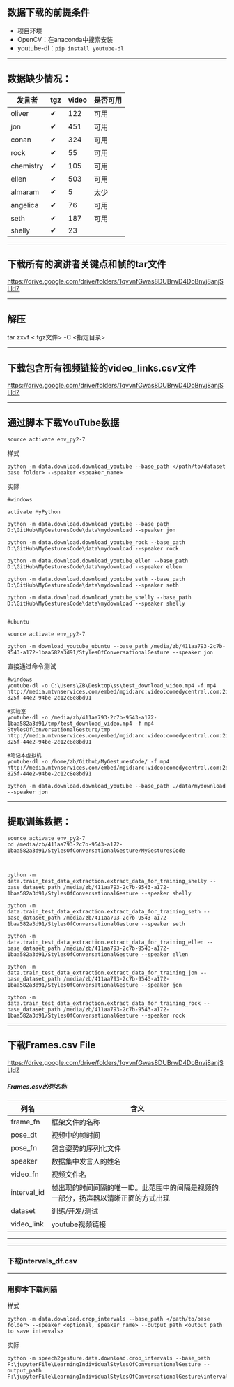 ## 数据下载的前提条件
- 项目环境
- OpenCV：在anaconda中搜索安装
- youtube-dl：`pip install youtube-dl`

---

## 数据缺少情况：
发言者|tgz|video|是否可用
-|-|-|-
oliver|✔|122|可用
jon|✔|451|可用
conan|✔|324|可用
rock|✔|55|可用
chemistry|✔|105|可用
ellen|✔|503|可用
almaram|✔|5|太少
angelica|✔|76|可用
seth|✔|187|可用
shelly|✔|23|



---

## 下载所有的演讲者关键点和帧的tar文件
https://drive.google.com/drive/folders/1qvvnfGwas8DUBrwD4DoBnvj8anjSLldZ

---

## 解压

tar   zxvf    <.tgz文件>  -C  <指定目录>

---

## 下载包含所有视频链接的video_links.csv文件
https://drive.google.com/drive/folders/1qvvnfGwas8DUBrwD4DoBnvj8anjSLldZ

---
## 通过脚本下载YouTube数据

```
source activate env_py2-7
```

样式
```
python -m data.download.download_youtube --base_path </path/to/dataset base folder> --speaker <speaker_name>
```

实际
```
#windows

activate MyPython

python -m data.download.download_youtube --base_path D:\GitHub\MyGesturesCode\data\mydownload --speaker jon

python -m data.download.download_youtube_rock --base_path D:\GitHub\MyGesturesCode\data\mydownload --speaker rock

python -m data.download.download_youtube_ellen --base_path D:\GitHub\MyGesturesCode\data\mydownload --speaker ellen

python -m data.download.download_youtube_seth --base_path D:\GitHub\MyGesturesCode\data\mydownload --speaker seth

python -m data.download.download_youtube_shelly --base_path D:\GitHub\MyGesturesCode\data\mydownload --speaker shelly


#ubuntu

source activate env_py2-7

python -m download_youtube_ubuntu --base_path /media/zb/411aa793-2c7b-9543-a172-1baa582a3d91/StylesOfConversationalGesture --speaker jon
```

直接通过命令测试
```
#windows
youtube-dl -o C:\Users\ZB\Desktop\ss\test_download_video.mp4 -f mp4 http://media.mtvnservices.com/embed/mgid:arc:video:comedycentral.com:2de2b8f1-825f-44e2-94be-2c12c8e8bd91

#实验室
youtube-dl -o /media/zb/411aa793-2c7b-9543-a172-1baa582a3d91/tmp/test_download_video.mp4 -f mp4 StylesOfConversationalGesture/tmp http://media.mtvnservices.com/embed/mgid:arc:video:comedycentral.com:2de2b8f1-825f-44e2-94be-2c12c8e8bd91

#笔记本虚拟机
youtube-dl -o /home/zb/Github/MyGesturesCode/ -f mp4 http://media.mtvnservices.com/embed/mgid:arc:video:comedycentral.com:2de2b8f1-825f-44e2-94be-2c12c8e8bd91
```

```
python -m data.download.download_youtube --base_path ./data/mydownload --speaker jon
```

---

## 提取训练数据：
```
source activate env_py2-7
cd /media/zb/411aa793-2c7b-9543-a172-1baa582a3d91/StylesOfConversationalGesture/MyGesturesCode



python -m data.train_test_data_extraction.extract_data_for_training_shelly --base_dataset_path /media/zb/411aa793-2c7b-9543-a172-1baa582a3d91/StylesOfConversationalGesture --speaker shelly

python -m data.train_test_data_extraction.extract_data_for_training_seth --base_dataset_path /media/zb/411aa793-2c7b-9543-a172-1baa582a3d91/StylesOfConversationalGesture --speaker seth

python -m data.train_test_data_extraction.extract_data_for_training_ellen --base_dataset_path /media/zb/411aa793-2c7b-9543-a172-1baa582a3d91/StylesOfConversationalGesture --speaker ellen

python -m data.train_test_data_extraction.extract_data_for_training_jon --base_dataset_path /media/zb/411aa793-2c7b-9543-a172-1baa582a3d91/StylesOfConversationalGesture --speaker jon

python -m data.train_test_data_extraction.extract_data_for_training_rock --base_dataset_path /media/zb/411aa793-2c7b-9543-a172-1baa582a3d91/StylesOfConversationalGesture --speaker rock

```



---
## 下载Frames.csv File
https://drive.google.com/drive/folders/1qvvnfGwas8DUBrwD4DoBnvj8anjSLldZ

##### Frames.csv的列名称
列名 | 含义
-|-
frame_fn | 框架文件的名称
pose_dt|视频中的帧时间
pose_fn|包含姿势的序列化文件
speaker|数据集中发言人的姓名
video_fn|视频文件名
interval_id|帧出现的时间间隔的唯一ID。此范围中的间隔是视频的一部分，扬声器以清晰正面的方式出现
dataset|训练/开发/测试
video_link|youtube视频链接

---








---
### 下载intervals_df.csv
---
### 用脚本下载间隔
样式
```
python -m data.download.crop_intervals --base_path </path/to/base folder> --speaker <optional, speaker_name> --output_path <output path to save intervals>
```
实际
```
python -m speech2gesture.data.download.crop_intervals --base_path F:\jupyterFile\LearningIndividualStylesOfConversationalGesture --output_path F:\jupyterFile\LearningIndividualStylesOfConversationalGesture\intervals
```




